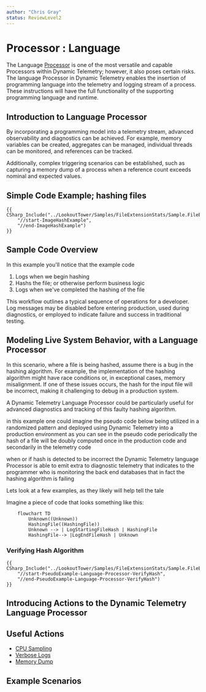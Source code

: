 ```yaml
---
author: "Chris Gray"
status: ReviewLevel2
---
```


# Processor : Language

The Language
[Processor](./Architecture.Components.Processor.Overview.document.md) is one of
the most versatile and capable Processors within Dynamic Telemetry; however, it
also poses certain risks. The language Processor in Dynamic Telemetry enables
the insertion of programming language into the telemetry and logging stream of a
process. These instructions will have the full functionality of the supporting
programming language and runtime.

## Introduction to Language Processor

By incorporating a programming model into a telemetry stream, advanced
observability and diagnostics can be achieved. For example, memory variables can
be created, aggregates can be managed, individual threads can be monitored, and
references can be tracked.

Additionally, complex triggering scenarios can be established, such as capturing
a memory dump of a process when a reference count exceeds nominal and expected
values.

## Simple Code Example; hashing files

```cdocs_include
{{ CSharp_Include("../LookoutTower/Samples/FileExtensionStats/Sample.FileExtensionStats.cs",
    "//start-ImageHashExample",
    "//end-ImageHashExample")
}}
```

## Sample Code Overview

In this example you'll notice that the example code

1. Logs when we begin hashing
1. Hashs the file; or otherwise perform business logic
1. Logs when we've completed the hashing of the file

This workflow outlines a typical sequence of operations for a developer. Log
messages may be disabled before entering production, used during diagnostics, or
employed to indicate failure and success in traditional testing.

## Modeling Live System Behavior, with a Language Processor

In this scenario, where a file is being hashed, assume there is a bug in the
hashing algorithm. For example, the implementation of the hashing algorithm
might have race conditions or, in exceptional cases, memory misalignment. If one
of these issues occurs, the hash for the input file will be incorrect, making it
challenging to debug in a production system.

A Dynamic Telemetry Language Processor could be particularly useful for advanced
diagnostics and tracking of this faulty hashing algorithm.

in this example one could imagine the pseudo code below being utilized in a
randomized pattern and deployed using Dynamic Telemetry into a production
environment as you can see in the pseudo code periodically the hash of a file
will be doubly computed once in the production code and secondarily in the
telemetry code

when or if hash is detected to be incorrect the Dynamic Telemetry language
Processor is able to emit extra to diagnostic telemetry that indicates to the
programmer who is monitoring the back end databases that in fact the hashing
algorithm is failing

Lets look at a few examples, as they likely will help tell the tale

Imagine a piece of code that looks something like this:

```mermaid
    flowchart TD
        Unknown((Unknown))
        HashingFile((HashingFile))
        Unknown --> | LogStartingFileHash | HashingFile
        HashingFile--> |LogEndFileHash | Unknown
```

### Verifying Hash Algorithm

```cdocs_include
{{ CSharp_Include("../LookoutTower/Samples/FileExtensionStats/Sample.FileExtensionStats.cs",
    "//start-PseudoExample-Language-Processor-VerifyHash",
    "//end-PseudoExample-Language-Processor-VerifyHash")
}}
```

## Introducing Actions to the Dynamic Telemetry Language Processor

## Useful Actions

- [CPU Sampling](./Architecture.Action.CPUSample.document.md)
- [Verbose Logs](./Architecture.Action.VerboseLogs.document.md)
- [Memory Dump](./Architecture.Action.MemoryDump.document.md)

## Example Scenarios
